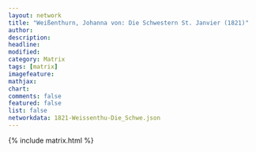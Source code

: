 ```yaml
---
layout: network
title: "Weißenthurn, Johanna von: Die Schwestern St. Janvier (1821)"
author:
description:
headline:
modified:
category: Matrix
tags: [matrix]
imagefeature: 
mathjax: 
chart: 
comments: false
featured: false
list: false
networkdata: 1821-Weissenthu-Die_Schwe.json
---
```

{% include matrix.html %}
